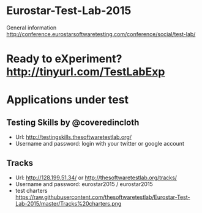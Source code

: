 # Eurostar-Test-Lab-2015
General information http://conference.eurostarsoftwaretesting.com/conference/social/test-lab/

# Ready to eXperiment? http://tinyurl.com/TestLabExp

# Applications under test
## Testing Skills by @coveredincloth
- Url: http://testingskills.thesoftwaretestlab.org/
- Username and password: login with your twitter or google account

## Tracks 
- Url: http://128.199.51.34/ or http://thesoftwaretestlab.org/tracks/
- Username and password: eurostar2015 / eurostar2015
- test charters https://raw.githubusercontent.com/thesoftwaretestlab/Eurostar-Test-Lab-2015/master/Tracks%20charters.png

